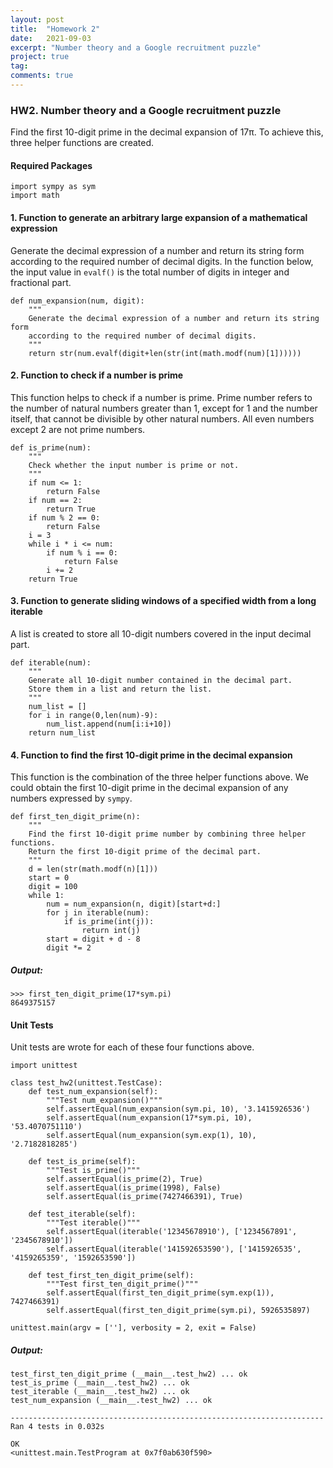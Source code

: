 ```yaml
---
layout: post
title:  "Homework 2"
date:   2021-09-03
excerpt: "Number theory and a Google recruitment puzzle"
project: true
tag:
comments: true
---
```



### HW2. Number theory and a Google recruitment puzzle
Find the first 10-digit prime in the decimal expansion of 17π. To achieve this, three helper functions are created.

#### Required Packages
```
import sympy as sym
import math
```

#### 1. Function to generate an arbitrary large expansion of a mathematical expression
Generate the decimal expression of a number and return its string form according to the required number of decimal digits. In the function below, the input value in `evalf()` is the total number of digits in integer and fractional part.

```
def num_expansion(num, digit):
    """
    Generate the decimal expression of a number and return its string form
    according to the required number of decimal digits.
    """
    return str(num.evalf(digit+len(str(int(math.modf(num)[1])))))
```

#### 2. Function to check if a number is prime
This function helps to check if a number is prime. Prime number refers to the number of natural numbers greater than 1, except for 1 and the number itself, that cannot be divisible by other natural numbers. All even numbers except 2 are not prime numbers.

```
def is_prime(num):
    """
    Check whether the input number is prime or not.
    """
    if num <= 1:
        return False
    if num == 2:
        return True
    if num % 2 == 0:
        return False
    i = 3
    while i * i <= num:
        if num % i == 0:
            return False
        i += 2
    return True
```

#### 3. Function to generate sliding windows of a specified width from a long iterable
A list is created to store all 10-digit numbers covered in the input decimal part.

```
def iterable(num):
    """
    Generate all 10-digit number contained in the decimal part.
    Store them in a list and return the list.
    """
    num_list = []
    for i in range(0,len(num)-9):
        num_list.append(num[i:i+10])
    return num_list
```

#### 4. Function to find the first 10-digit prime in the decimal expansion
This function is the combination of the three helper functions above. We could obtain the first 10-digit prime in the decimal expansion of any numbers expressed by `sympy`.

```
def first_ten_digit_prime(n):
    """
    Find the first 10-digit prime number by combining three helper functions.
    Return the first 10-digit prime of the decimal part.
    """
    d = len(str(math.modf(n)[1]))
    start = 0
    digit = 100
    while 1:
        num = num_expansion(n, digit)[start+d:]
        for j in iterable(num):
            if is_prime(int(j)):
                return int(j)
        start = digit + d - 8
        digit *= 2
```
##### Output:
```
>>> first_ten_digit_prime(17*sym.pi)
8649375157
```

#### Unit Tests
Unit tests are wrote for each of these four functions above.

```
import unittest

class test_hw2(unittest.TestCase):
    def test_num_expansion(self):
        """Test num_expansion()"""
        self.assertEqual(num_expansion(sym.pi, 10), '3.1415926536')
        self.assertEqual(num_expansion(17*sym.pi, 10), '53.4070751110')
        self.assertEqual(num_expansion(sym.exp(1), 10), '2.7182818285')
    
    def test_is_prime(self):
        """Test is_prime()"""
        self.assertEqual(is_prime(2), True)
        self.assertEqual(is_prime(1998), False)
        self.assertEqual(is_prime(7427466391), True)
    
    def test_iterable(self):
        """Test iterable()"""
        self.assertEqual(iterable('12345678910'), ['1234567891', '2345678910'])
        self.assertEqual(iterable('141592653590'), ['1415926535', '4159265359', '1592653590'])
    
    def test_first_ten_digit_prime(self):
        """Test first_ten_digit_prime()"""
        self.assertEqual(first_ten_digit_prime(sym.exp(1)), 7427466391)
        self.assertEqual(first_ten_digit_prime(sym.pi), 5926535897)

unittest.main(argv = [''], verbosity = 2, exit = False)
```

##### Output:
```
test_first_ten_digit_prime (__main__.test_hw2) ... ok
test_is_prime (__main__.test_hw2) ... ok
test_iterable (__main__.test_hw2) ... ok
test_num_expansion (__main__.test_hw2) ... ok

----------------------------------------------------------------------
Ran 4 tests in 0.032s

OK
<unittest.main.TestProgram at 0x7f0ab630f590>
```
